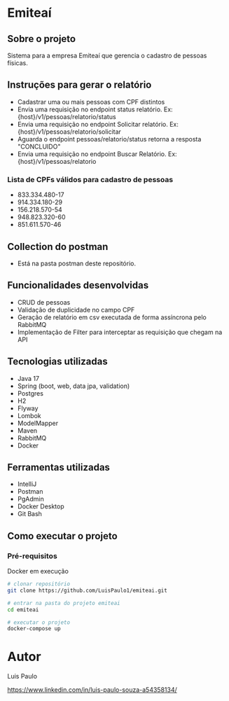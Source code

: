 # Emiteaí

## Sobre o projeto

Sistema para a empresa Emiteaí que gerencia o cadastro de pessoas físicas.

## Instruções para gerar o relatório
- Cadastrar uma ou mais pessoas com CPF distintos
- Envia uma requisição no endpoint status relatório. Ex: {host}/v1/pessoas/relatorio/status
- Envia uma requisição no endpoint Solicitar relatório. Ex: {host}/v1/pessoas/relatorio/solicitar
- Aguarda o endpoint pessoas/relatorio/status retorna a resposta "CONCLUIDO"
- Envia uma requisição no endpoint Buscar Relatório. Ex: {host}/v1/pessoas/relatorio

### Lista de CPFs válidos para cadastro de pessoas
- 833.334.480-17
- 914.334.180-29
- 156.218.570-54
- 948.823.320-60
- 851.611.570-46

## Collection do postman
- Está na pasta postman deste repositório.

## Funcionalidades desenvolvidas
- CRUD de pessoas
- Validação de duplicidade no campo CPF
- Geração de relatório em csv executada de forma assíncrona pelo RabbitMQ
- Implementação de Filter para interceptar as requisição que chegam na API

## Tecnologias utilizadas
- Java 17
- Spring (boot, web, data jpa, validation)
- Postgres
- H2
- Flyway
- Lombok
- ModelMapper
- Maven
- RabbitMQ
- Docker

## Ferramentas utilizadas
- IntelliJ
- Postman
- PgAdmin
- Docker Desktop
- Git Bash

## Como executar o projeto

### Pré-requisitos
Docker em execução

```bash
# clonar repositório
git clone https://github.com/LuisPaulo1/emiteai.git

# entrar na pasta do projeto emiteai
cd emiteai

# executar o projeto
docker-compose up
```

# Autor

Luis Paulo

https://www.linkedin.com/in/luis-paulo-souza-a54358134/
